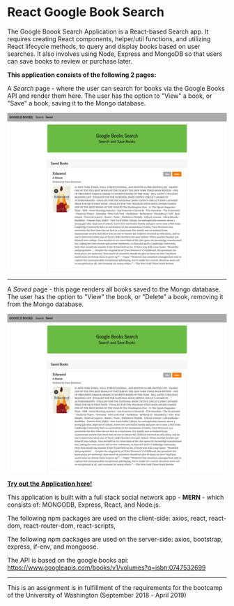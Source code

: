 # React Google Book Search


The Google Boook Search Application is a React-based Search app. It requires creating React components, helper/util functions, and utilizing React lifecycle methods, to query and display books based on user searches. It also involves using Node, Express and MongoDB so that users can save books to review or purchase later.

**This application consists of the following 2 pages:**

A *Search* page - where the user can search for books via the Google Books API and render them here. The user has the option to "View" a book, or "Save" a book, saving it to the Mongo database.

<img src="https://github.com/Heidijvr/NYT-Books-Search/blob/master/assets/images/search.png" alt Searched Books>

---

A *Saved* page - this page renders all books saved to the Mongo database. The user has the option to "View" the book, or "Delete" a book, removing it from the Mongo database.


<img src="https://github.com/Heidijvr/NYT-Books-Search/blob/master/assets/images/saved.png" alt Saved Books>

[**Try out the Application here!**](https://heidijvr-books-search.herokuapp.com/ "Heroku Homepage")

This application is built with a full stack social network app - **MERN** - which consists of: MONGODB, Express, React, and Node.js.

The following npm packages are used on the client-side: axios, react, react-dom, react-router-dom, react-scripts, 

The following npm packages are used on the server-side: axios, bootstrap, express, if-env, and mongoose.

The API is based on the google books api: https://www.googleapis.com/books/v1/volumes?q=isbn:0747532699

---

This is an assignment is in fulfillment of the requirements for the bootcamp of the University of Washington (September 2018 - April 2019)
